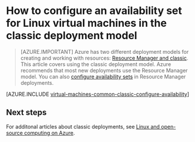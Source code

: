 <properties
	pageTitle="Availability sets for classic Linux VMs | Azure"
	description="Configure an availability set for a new or existing Linux virtual machine in the classic deployment model using the Azure portal and Azure PowerShell."
	services="virtual-machines-linux"
	documentationCenter=""
	authors="cynthn"
	manager="timlt"
	editor=""
	tags="azure-service-management"/>

<tags
	ms.service="virtual-machines-linux"
	ms.workload="infrastructure-services"
	ms.tgt_pltfrm="vm-linux"
	ms.devlang="na"
	ms.topic="article"
	ms.date="07/12/2016"
	wacn.date=""
	ms.author="cynthn"/>

# How to configure an availability set for Linux virtual machines in the classic deployment model

> [AZURE.IMPORTANT] Azure has two different deployment models for creating and working with resources:  [Resource Manager and classic](/documentation/articles/resource-manager-deployment-model/).  This article covers using the classic deployment model. Azure recommends that most new deployments use the Resource Manager model. You can also [configure availability sets](/documentation/articles/azure-cli-arm-commands/#azure-availset-commands-to-manage-your-availability-sets) in Resource Manager deployments.

[AZURE.INCLUDE [virtual-machines-common-classic-configure-availability](../../includes/virtual-machines-common-classic-configure-availability.md)]


## Next steps 

For additonal articles about classic deployments, see [Linux and open-source computing on Azure](/documentation/articles/virtual-machines-linux-opensource-links/).